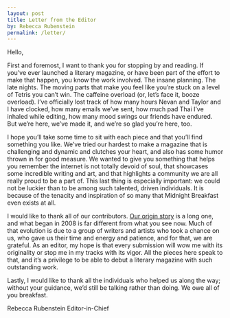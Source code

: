 ```yaml
---
layout: post
title: Letter from the Editor
by: Rebecca Rubenstein
permalink: /letter/
---
```


Hello,

First and foremost, I want to thank you for stopping by and reading. If you’ve ever launched a literary magazine, or have been part of the effort to make that happen, you know the work involved. The insane planning. The late nights. The moving parts that make you feel like you’re stuck on a level of Tetris you can’t win. The caffeine overload (or, let’s face it, booze overload). I’ve officially lost track of how many hours Nevan and Taylor and I have clocked, how many emails we’ve sent, how much pad Thai I’ve inhaled while editing, how many mood swings our friends have endured. But we’re here, we’ve made it, and we’re so glad you’re here, too. 

I hope you’ll take some time to sit with each piece and that you’ll find something you like. We’ve tried our hardest to make a magazine that is challenging and dynamic and clutches your heart, and also has some humor thrown in for good measure. We wanted to give you something that helps you remember the internet is not totally devoid of soul, that showcases some incredible writing and art, and that highlights a community we are all really proud to be a part of. This last thing is especially important: we could not be luckier than to be among such talented, driven individuals. It is because of the tenacity and inspiration of so many that Midnight Breakfast even exists at all.

I would like to thank all of our contributors. [Our origin story](/an-ongoing-conversation/) is a long one, and what began in 2008 is far different from what you see now. Much of that evolution is due to a group of writers and artists who took a chance on us, who gave us their time and energy and patience, and for that, we are grateful. As an editor, my hope is that every submission will wow me with its originality or stop me in my tracks with its vigor. All the pieces here speak to that, and it’s a privilege to be able to debut a literary magazine with such outstanding work.

Lastly, I would like to thank all the individuals who helped us along the way; without your guidance, we’d still be talking rather than doing. We owe all of you breakfast.

Rebecca Rubenstein
Editor-in-Chief